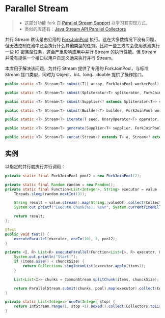 # Parallel Stream

> - 这部分功能 fork 自 [Parallel Stream Support](https://github.com/ferstl/parallel-stream-support) 以学习其实现方式。
> - 类似的库还有：[Java Stream API Parallel Collectors](https://github.com/pivovarit/parallel-collectors)

并行 Stream 默认是由公用的 [ForkJoinPool](https://docs.oracle.com/en/java/javase/15/docs/api/java.base/java/util/concurrent/ForkJoinPool.html#commonPool()--) 执行。这在大多数情况下没有问题，但无法控制在池中还会执行什么其他类型的任务。比如一些三方库会使用该池执行一些 IO 密集型任务，这会严重影响应用中并行 Stream 的执行性能。但 Stream 并没有提供一个接口以用户自定义池来执行并行 Stream。

本库用于解决该问题，为并行 Stream 提供了专用的 ForkJoinPool。与标准 Stream 接口类似，同时为 Object、int、long、double 提供了操作接口。

```java
public static <T> Stream<T> submit(T[] array, ForkJoinPool workerPool);

public static <T> Stream<T> submit(Spliterator<T> spliterator, ForkJoinPool workerPool);

public static <T> Stream<T> submit(Supplier<? extends Spliterator<T>> supplier, int characteristics, ForkJoinPool workerPool);

public static <T> Stream<T> submit(Builder<T> builder, ForkJoinPool workerPool);

public static <T> Stream<T> iterate(T seed, UnaryOperator<T> operator, ForkJoinPool workerPool);

public static <T> Stream<T> generate(Supplier<T> supplier, ForkJoinPool workerPool);

public static <T> Stream<T> concat(Stream<? extends T> a, Stream<? extends T> b, ForkJoinPool workerPool);
```

## 实例

以指定的并行度执行并行调用：

```java
private static final ForkJoinPool pool2 = new ForkJoinPool(2);

private static final Random random = new Random();
private static final Function<List<Integer>, String> executor = value -> {
    Threads.sleep(random.nextInt(3));

    String result = value.stream().map(String::valueOf).collect(Collectors.joining(","));
    System.out.printf("Execute Chunk(%s): %s%n", System.currentTimeMillis(), result);

    return result;
};

@Test
public void test() {
    executeParallel(executor, oneTo(10), 3, pool2);
}

private <I, R> List<R> executeParallel(Function<List<I>, R> executor, List<I> items, int chunckSize, ForkJoinPool pool) {
    System.out.println("Start:");
    if (items.size() < chunckSize) {
        return Collections.singletonList(executor.apply(items));
    }

    List<List<I>> chunks = CommonStream.splitChunk(items, chunckSize);

    return ParallelStream.submit(chunks, pool).map(executor).collect(Collectors.toList());
}

private static List<Integer> oneTo(Integer stop) {
    return IntStream.range(1, stop +1).boxed().collect(Collectors.toList());
}
```

